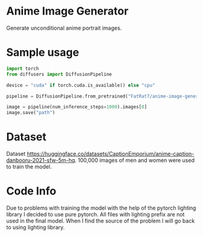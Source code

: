 
# Anime Image Generator

Generate unconditional anime portrait images.

# Sample usage

```python
import torch
from diffusers import DiffusionPipeline

device = "cuda" if torch.cuda.is_available() else "cpu"

pipeline = DiffusionPipeline.from_pretrained("FatRat7/anime-image-generator", use_safetensors=True).to(device)

image = pipeline(num_inference_steps=1000).images[0]
image.save("path")
```

# Dataset
Dataset https://huggingface.co/datasets/CaptionEmporium/anime-caption-danbooru-2021-sfw-5m-hq.
100,000 images of men and women were used to train the model.

# Code Info
Due to problems with training the model with the help of the pytorch lighting library I decided to use pure pytorch.
All files with lighting prefix are not used in the final model. When I find the source of the problem I will go back
to using lighting library.

